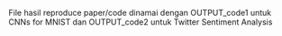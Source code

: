 File hasil reproduce paper/code dinamai dengan OUTPUT_code1 untuk CNNs for MNIST dan OUTPUT_code2 untuk Twitter Sentiment Analysis
